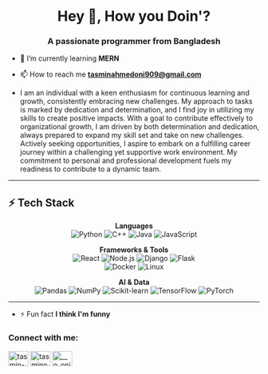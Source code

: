 <h1 align="center">Hey 👋, How you Doin'? </h1>
<h3 align="center">A passionate programmer from Bangladesh</h3>

- 🌱 I’m currently learning **MERN**

- 📫 How to reach me **tasminahmedoni909@gmail.com**

- I am an individual with a keen enthusiasm for continuous learning and growth, consistently embracing new challenges. My approach to tasks is marked by dedication and determination, and I find joy in utilizing my skills to create positive impacts. With a goal to contribute effectively to organizational growth, I am driven by both determination and dedication, always prepared to expand my skill set and take on new challenges. Actively seeking opportunities, I aspire to embark on a fulfilling career journey within a challenging yet supportive work environment. My commitment to personal and professional development fuels my readiness to contribute to a dynamic team.

---

## ⚡ Tech Stack
<div align="center">

**Languages**  
![Python](https://img.shields.io/badge/Python-3776AB?style=for-the-badge&logo=python&logoColor=white) 
![C++](https://img.shields.io/badge/C++-00599C?style=for-the-badge&logo=cplusplus&logoColor=white) 
![Java](https://img.shields.io/badge/Java-007396?style=for-the-badge&logo=java&logoColor=white) 
![JavaScript](https://img.shields.io/badge/JavaScript-F7E017?style=for-the-badge&logo=javascript&logoColor=black) 

**Frameworks & Tools**  
![React](https://img.shields.io/badge/React-20232A?style=for-the-badge&logo=react&logoColor=61DAFB) 
![Node.js](https://img.shields.io/badge/Node.js-43853D?style=for-the-badge&logo=node.js&logoColor=white) 
![Django](https://img.shields.io/badge/Django-092E20?style=for-the-badge&logo=django&logoColor=green) 
![Flask](https://img.shields.io/badge/Flask-000000?style=for-the-badge&logo=flask&logoColor=white)  
![Docker](https://img.shields.io/badge/Docker-2496ED?style=for-the-badge&logo=docker&logoColor=white) 
![Linux](https://img.shields.io/badge/Linux-FCC624?style=for-the-badge&logo=linux&logoColor=black) 

**AI & Data**  
![Pandas](https://img.shields.io/badge/Pandas-150458?style=for-the-badge&logo=pandas&logoColor=white) 
![NumPy](https://img.shields.io/badge/Numpy-013243?style=for-the-badge&logo=numpy&logoColor=white) 
![Scikit-learn](https://img.shields.io/badge/Scikit--Learn-F7931E?style=for-the-badge&logo=scikitlearn&logoColor=white) 
![TensorFlow](https://img.shields.io/badge/TensorFlow-FF6F00?style=for-the-badge&logo=tensorflow&logoColor=white) 
![PyTorch](https://img.shields.io/badge/PyTorch-EE4C2C?style=for-the-badge&logo=pytorch&logoColor=white) 

</div>

---

- ⚡ Fun fact **I think I'm funny**

<h3 align="left">Connect with me:</h3>
<p align="left">
<a href="https://linkedin.com/in/tasmin-ahmed-oni-968a44255" target="blank"><img align="center" src="https://raw.githubusercontent.com/rahuldkjain/github-profile-readme-generator/master/src/images/icons/Social/linked-in-alt.svg" alt="tasmin-ahmed-oni-968a44255" height="30" width="40" /></a>
<a href="https://fb.com/tasminoni.00" target="blank"><img align="center" src="https://raw.githubusercontent.com/rahuldkjain/github-profile-readme-generator/master/src/images/icons/Social/facebook.svg" alt="tasminoni.00" height="30" width="40" /></a>
<a href="https://instagram.com/__o_oni__" target="blank"><img align="center" src="https://raw.githubusercontent.com/rahuldkjain/github-profile-readme-generator/master/src/images/icons/Social/instagram.svg" alt="__o_oni__" height="30" width="40" /></a>
</p>




